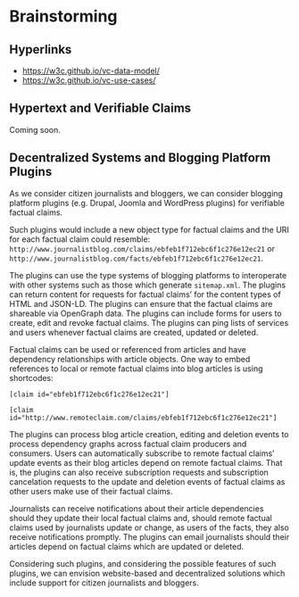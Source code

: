 # Brainstorming

## Hyperlinks

- https://w3c.github.io/vc-data-model/
- https://w3c.github.io/vc-use-cases/

## Hypertext and Verifiable Claims

Coming soon.

## Decentralized Systems and Blogging Platform Plugins

As we consider citizen journalists and bloggers, we can consider blogging platform plugins (e.g. Drupal, Joomla and WordPress plugins) for verifiable factual claims.

Such plugins would include a new object type for factual claims and the URI for each factual claim could resemble: 
`http://www.journalistblog.com/claims/ebfeb1f712ebc6f1c276e12ec21` or `http://www.journalistblog.com/facts/ebfeb1f712ebc6f1c276e12ec21`.

The plugins can use the type systems of blogging platforms to interoperate with other systems such as those which generate `sitemap.xml`. The plugins can return content for requests for factual claims’ for the content types of HTML and JSON-LD. The plugins can ensure that the factual claims are shareable via OpenGraph data. The plugins can include forms for users to create, edit and revoke factual claims. The plugins can ping lists of services and users whenever factual claims are created, updated or deleted.

Factual claims can be used or referenced from articles and have dependency relationships with article objects. One way to embed references to local or remote factual claims into blog articles is using shortcodes:

`[claim id="ebfeb1f712ebc6f1c276e12ec21"]`

`[claim id="http://www.remoteclaim.com/claims/ebfeb1f712ebc6f1c276e12ec21"]`

The plugins can process blog article creation, editing and deletion events to process dependency graphs across factual claim producers and consumers. Users can automatically subscribe to remote factual claims’ update events as their blog articles depend on remote factual claims. That is, the plugins can also receive subscription requests and subscription cancelation requests to the update and deletion events of factual claims as other users make use of their factual claims.

Journalists can receive notifications about their article dependencies should they update their local factual claims and, should remote factual claims used by journalists update or change, as users of the facts, they also receive notifications promptly. The plugins can email journalists should their articles depend on factual claims which are updated or deleted.

Considering such plugins, and considering the possible features of such plugins, we can envision website-based and decentralized solutions which include support for citizen journalists and bloggers.
